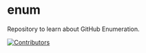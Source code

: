 # enum
Repository to learn about GitHub Enumeration.









































































































































































































































[![Contributors](https://img.shields.io/badge/Contributors-3-brightgreen)](https://github.com/EurydiceCorp/enum/graphs/contributors)
